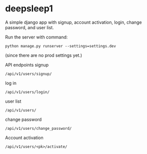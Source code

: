 # deepsleep1

A simple django app with signup, account activation, login, change password, and user list.

Run the server with command:
```
python manage.py runserver --settings=settings.dev
```
(since there are no prod settings yet.)

API endpoints
signup
```
/api/v1/users/signup/
```
log in
```
/api/v1/users/login/
```
user list
```
/api/v1/users/
```
change password
```
/api/v1/users/change_password/
```
Account activation
```
/api/v1/users/<pk>/activate/
```
